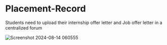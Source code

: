 # Placement-Record
Students need to upload their internship offer letter and Job offer letter in a centralized forum


![Screenshot 2024-08-14 060555](https://github.com/user-attachments/assets/252eaff0-8f7a-4ace-a037-308b36edb647)
